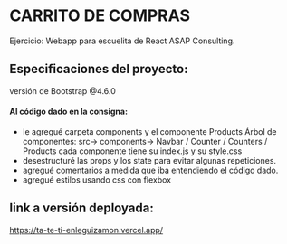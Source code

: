 # CARRITO DE COMPRAS

Ejercicio: Webapp para escuelita de React ASAP Consulting.

## Especificaciones del proyecto:
versión de Bootstrap @4.6.0

#### Al código dado en la consigna:
- le agregué carpeta components y el componente Products
Árbol de componentes:
src-> components-> Navbar / Counter / Counters / Products
cada componente tiene su index.js y su style.css
- desestructuré las props y los state para evitar algunas repeticiones.
- agregué comentarios a medida que iba entendiendo el código dado.
- agregué estilos usando css con flexbox

## link a versión deployada:
https://ta-te-ti-enleguizamon.vercel.app/